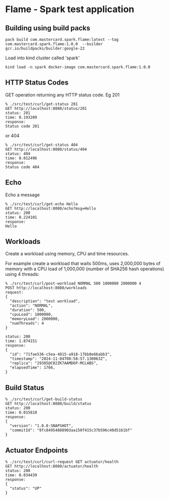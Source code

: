 # Flame - Spark test application


## Building using build packs

```
pack build com.mastercard.spark.flame:latest --tag com.mastercard.spark.flame:1.0.0  --builder gcr.io/buildpacks/builder:google-22
```

Load into kind cluster called 'spark'
```
kind load -n spark docker-image com.mastercard.spark.flame:1.0.0 
```

## HTTP Status Codes

GET operation returning any HTTP status code. Eg 201
```
% ./src/test/curl/get-status 201                 
GET http://localhost:8080/status/201
status: 201
time: 0.193209
response:
Status code 201
```

or 404

```
% ./src/test/curl/get-status 404
GET http://localhost:8080/status/404
status: 404
time: 0.012496
response:
Status code 404
```

## Echo

Echo a message
```
% ./src/test/curl/get-echo Hello
GET http://localhost:8080/echo?msg=Hello
status: 200
time: 0.224101
response:
Hello
```

## Workloads

Create a workload using memory, CPU and time resources.

For example create a workload that waits 500ms, uses 2,000,000 bytes of memory
with a CPU load of 1,000,000 (number of SHA256 hash operations) using 4 threads:
```
% ./src/test/curl/post-workload NORMAL 500 1000000 2000000 4 
POST http://localhost:8080/workloads
request:
{
  "description": "test workload",
  "action": "NORMAL",
  "duration": 500,
  "cpuLoad": 1000000,
  "memoryLoad": 2000000,
  "numThreads": 4
}

status: 200
time: 1.874151
response:
{
  "id": "71fae536-c5ea-4815-a918-17bb8e66abb3",
  "timestamp": "2024-11-04T08:58:57.130063Z",
  "replica": "29385@C02ZK7AAMD6P-MCLABS",
  "elapsedTime": 1766,
}
```

## Build Status

```
% ./src/test/curl/get-build-status
GET http://localhost:8080/build/status
status: 200
time: 0.015810
response:
{
  "version": "1.0.0-SNAPSHOT",
  "commitId": "8fc84954888903aa150f415c37b596c40d5161bf"
}
```

## Actuator Endpoints

```
% ./src/test/curl/curl-request GET actuator/health
GET http://localhost:8080/actuator/health
status: 200
time: 0.034439
response:
{
  "status": "UP"
}
```






